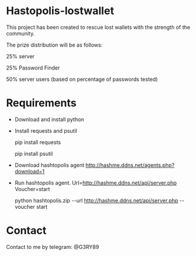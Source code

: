 # Hastopolis-lostwallet

This project has been created to rescue lost wallets with the strength of the community.

The prize distribution will be as follows:

25% server

25% Password Finder

50% server users (based on percentage of passwords tested)

# Requirements
- Download and install python
- Install requests and psutil

    pip install requests
    
    pip install psutil
- Download hashtopolis agent http://hashme.ddns.net/agents.php?download=1
- Run hashtopolis agent.
  Url=http://hashme.ddns.net/api/server.php
  Voucher=start
  
  python hashtopolis.zip --url http://hashme.ddns.net/api/server.php --voucher start


# Contact
Contact to me by telegram:
@G3RY89
